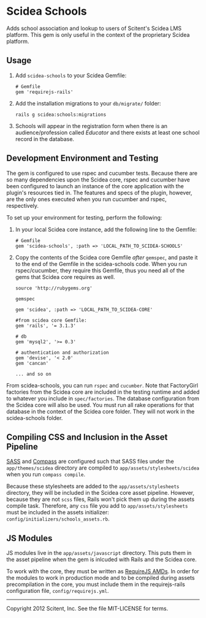 # Scidea Schools

Adds school association and lookup to users of Scitent's Scidea LMS platform. This gem is only useful in the context of the proprietary Scidea platform.

## Usage

1. Add `scidea-schools` to your Scidea Gemfile: 

    ```
    # Gemfile
    gem 'requirejs-rails'
    ```

2. Add the installation migrations to your ``db/migrate/`` folder:

    ```
    rails g scidea:schools:migrations
    ```

3. Schools will appear in the registration form when there is an audience/profession called *Educator* and there exists at least one school record in the database.

## Development Environment and Testing

The gem is configured to use rspec and cucumber tests. Because there are so many dependencies upon the Scidea core, rspec and cucumber have been configured to launch an instance of the core application with the plugin's resources tied in. The features and specs of the plugin, however, are the only ones executed when you run cucumber and rspec, respectively.

To set up your environment for testing, perform the following:

1. In your local Scidea core instance, add the following line to the Gemfile:

    ```
    # Gemfile
    gem 'scidea-schools', :path => 'LOCAL_PATH_TO_SCIDEA-SCHOOLS'
    ```

2. Copy the contents of the Scidea core Gemfile *after* ``gemspec``, and paste it to the end of the Gemfile in the scidea-schools code. When you run rspec/cucumber, they require this Gemfile, thus you need all of the gems that Scidea core requires as well.
    ```
    source 'http://rubygems.org'

    gemspec

    gem 'scidea', :path => 'LOCAL_PATH_TO_SCIDEA-CORE'

    #from scidea core Gemfile:
    gem 'rails', '= 3.1.3'

    # db
    gem 'mysql2', '>= 0.3'

    # authentication and authorization
    gem 'devise', '< 2.0'
    gem 'cancan'
    
    ... and so on
    ```

From scidea-schools, you can run ``rspec`` and ``cucumber``. Note that FactoryGirl factories from the Scidea core are included in the testing runtime and added to whatever you include in ``spec/factories``. The database configuration from the Scidea core will also be used. You must run all rake operations for that database in the context of the Scidea core folder. They will not work in the scidea-schools folder.

## Compiling CSS and Inclusion in the Asset Pipeline

[SASS](https://github.com/nex3/sass) and [Compass](https://github.com/chriseppstein/compass) are configured such that SASS files under the ``app/themes/scidea`` directory are compiled to ``app/assets/stylesheets/scidea`` when you run ``compass compile``.

Because these stylesheets are added to the ``app/assets/stylesheets`` directory, they will be included in the Scidea core asset pipeline. However, because they are not ``scss`` files, Rails won't pick them up during the assets compile task. Therefore, any ``css`` file you add to ``app/assets/stylesheets`` must be included in the assets initializer: ``config/initializers/schools_assets.rb``.

## JS Modules

JS modules live in the ``app/assets/javascript`` directory. This puts them in the asset pipeline when the gem is inlcuded with Rails and the Scidea core.

To work with the core, they must be written as [RequireJS AMDs](http://requirejs.org/). In order for the modules to work in production mode and to be compiled during assets precompilation in the core, you must include them in the requirejs-rails configuration file, ``config/requirejs.yml``.

----

Copyright 2012 Scitent, Inc. See the file MIT-LICENSE for terms.
